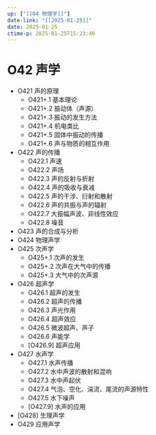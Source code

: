```yaml
---
up: ["[[O4 物理学]]"]
date-link: "[[2025-01-25]]"
date: 2025-01-25
ctime-p: 2025-01-25T15:23:40
---
```


# O42 声学

- O421 声的原理
	- O421+.1 基本理论
	- O421+.2 振动体（声源）
	- O421+.3 振动的发生方法
	- O421+.4 机电类比
	- O421+.5 固体中振动的传播
	- O421+.6 声与物质的相互作用
- O422 声的传播
	- O422.1 声速
	- O422.2 声场
	- O422.3 声的反射与折射
	- O422.4 声的吸收与衰减
	- O422.5 声的干涉、衍射和散射
	- O422.6 声的共振与声的辐射
	- O422.7 大振幅声波、非线性效应
	- O422.8 噪音
- O423 声的合成与分析
- O424 物理声学
- O425 次声学
	- O425+.1 次声的发生
	- O425+.2 次声在大气中的传播
	- O425+.3 大气中的次声源
- O426 超声学
	- O426.1 超声的发生
	- O426.2 超声的传播
	- O426.3 声光作用
	- O426.4 超声效应
	- O426.5 微波超声、声子
	- O426.6 声能学
	- [O426.9] 超声应用
- O427 水声学
	- O427.1 水声传播
	- O427.2 水中声波的散射和混响
	- O427.3 水中声起伏
	- O427.4 气泡、空化、湍流、尾流的声源特性
	- O427.5 水下噪声
	- [O427.9] 水声的应用
- [O428] 生理声学
- O429 应用声学
